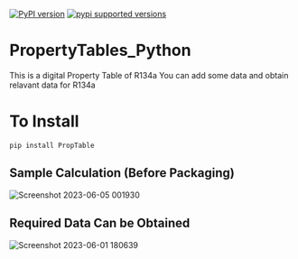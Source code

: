 [![PyPI version](https://badge.fury.io/py/R134aPT.svg)](https://badge.fury.io/py/R134aPT)
[![pypi supported versions](https://img.shields.io/pypi/pyversions/R134aPTs.svg)](https://pypi.python.org/pypi/R134aPT)
# PropertyTables_Python
This is a digital Property Table of R134a
You can add some data and obtain relavant data for R134a

# To Install

    pip install PropTable

## Sample Calculation (Before Packaging)

![Screenshot 2023-06-05 001930](https://github.com/Buddhi19/PropertyTables_Python/assets/119914594/2ae5d53a-13ea-41e0-a487-507a3bc1bace)

## Required Data Can be Obtained

![Screenshot 2023-06-01 180639](https://github.com/Buddhi19/PropertyTables_Python/assets/119914594/435f290a-3e75-4ebf-b81a-007314f0691d)
